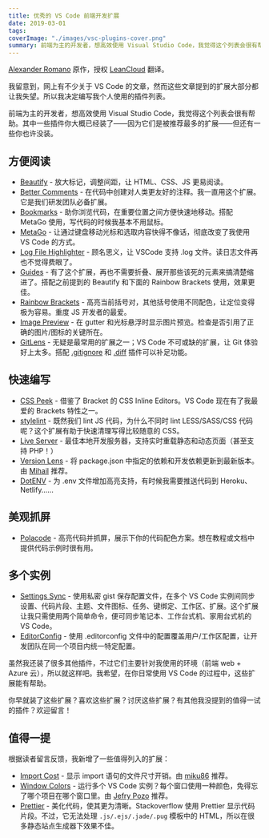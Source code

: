 ```yaml
---
title: 优秀的 VS Code 前端开发扩展
date: 2019-03-01
tags:
coverImage: "./images/vsc-plugins-cover.png"
summary: 前端为主的开发者，想高效使用 Visual Studio Code，我觉得这个列表会很有帮助。
---
```


[Alexander Romano] 原作，授权 [LeanCloud](https://leancloud.cn/) 翻译。

[Alexander Romano]: https://dev.to/vip3rousmango/vs-code-extensions-youll-actually-use-46gp

我留意到，网上有不少关于 VS Code 的文章，然而这些文章提到的扩展大部分都让我失望。所以我决定编写我个人使用的插件列表。

前端为主的开发者，想高效使用 Visual Studio Code，我觉得这个列表会很有帮助。其中一些插件你大概已经装了——因为它们是被推荐最多的扩展——但还有一些你也许没装。

## 方便阅读

- [Beautify] - 放大标记，调整间距，让 HTML、CSS、JS 更易阅读。
- [Better Comments] - 在代码中创建对人类更友好的注释。我一直用这个扩展。它是我们研发团队必备扩展。
- [Bookmarks] - 助你浏览代码，在重要位置之间方便快速地移动。搭配 MetaGo 使用，写代码的时候我基本不用鼠标。
- [MetaGo] - 让通过键盘移动光标和选取内容快得不像话，彻底改变了我使用 VS Code 的方式。
- [Log File Highlighter] - 顾名思义，让 VSCode 支持 .log 文件。读日志文件再也不觉得费眼了。
- [Guides] - 有了这个扩展，再也不需要折叠、展开那些该死的元素来搞清楚缩进了。搭配之前提到的 Beautify 和下面的 Rainbow Brackets 使用，效果更佳。
- [Rainbow Brackets] - 高亮当前括号对，其他括号使用不同配色，让定位变得极为容易。重度 JS 开发者的最爱。
- [Image Preview] - 在 gutter 和光标悬浮时显示图片预览。检查是否引用了正确的图片/图标的关键所在。
- [GitLens] - 无疑是最常用的扩展之一；VS Code 不可或缺的扩展，让 Git 体验好上太多。搭配 [.gitignore] 和 [.diff] 插件可以补足功能。

[Beautify]: https://marketplace.visualstudio.com/items?itemName=HookyQR.beautify
[Better Comments]: https://marketplace.visualstudio.com/items?itemName=aaron-bond.better-comments
[Bookmarks]: https://marketplace.visualstudio.com/items?itemName=alefragnani.Bookmarks
[MetaGo]: https://marketplace.visualstudio.com/items?itemName=metaseed.metago
[Log File Highlighter]: https://marketplace.visualstudio.com/items?itemName=emilast.LogFileHighlighter
[Guides]: https://marketplace.visualstudio.com/items?itemName=spywhere.guides
[Rainbow Brackets]: https://marketplace.visualstudio.com/items?itemName=2gua.rainbow-brackets
[Image Preview]: https://marketplace.visualstudio.com/items?itemName=kisstkondoros.vscode-gutter-preview
[GitLens]: https://marketplace.visualstudio.com/items?itemName=eamodio.gitlens
[.gitignore]: https://marketplace.visualstudio.com/items?itemName=codezombiech.gitignore
[.diff]: https://marketplace.visualstudio.com/items?itemName=rafaelmaiolla.diff

## 快速编写

- [CSS Peek] - 借鉴了 Bracket 的 CSS Inline Editors。VS Code 现在有了我最爱的 Brackets 特性之一。
- [stylelint] - 既然我们 lint JS 代码，为什么不同时 lint LESS/SASS/CSS 代码呢？这个扩展有助于快速清理写得比较随意的 CSS。
- [Live Server] - 最佳本地开发服务器，支持实时重载静态和动态页面（甚至支持 PHP！）
- [Version Lens] - 将 package.json 中指定的依赖和开发依赖更新到最新版本。由 [Mihail] 推荐。
- [DotENV] - 为 .env 文件增加高亮支持，有时候我需要推送代码到 Heroku、Netlify……

[CSS Peek]: https://marketplace.visualstudio.com/items?itemName=pranaygp.vscode-css-peek 
[stylelint]: https://marketplace.visualstudio.com/items?itemName=shinnn.stylelint
[Live Server]: https://marketplace.visualstudio.com/items?itemName=ritwickdey.LiveServer 
[Version Lens]: https://marketplace.visualstudio.com/items?itemName=pflannery.vscode-versionlens
[Mihail]: https://dev.to/qm3ster
[DotENV]: https://marketplace.visualstudio.com/items?itemName=mikestead.dotenv

## 美观抓屏

- [Polacode] - 高亮代码并抓屏，展示下你的代码配色方案。想在教程或文档中提供代码示例时很有用。

[Polacode]: https://marketplace.visualstudio.com/items?itemName=pnp.polacode 

## 多个实例

- [Settings Sync] - 使用私密 gist 保存配置文件，在多个 VS Code 实例间同步设置、代码片段、主题、文件图标、任务、键绑定、工作区、扩展。这个扩展让我只需使用两个简单命令，便可同步笔记本、工作台式机、家用台式机的 VS Code。
- [EditorConfig] - 使用 .editorconfig 文件中的配置覆盖用户/工作区配置，让开发团队在同一个项目内统一特定配置。

[Settings Sync]: https://marketplace.visualstudio.com/items?itemName=Shan.code-settings-sync
[EditorConfig]: https://marketplace.visualstudio.com/items?itemName=EditorConfig.EditorConfig

虽然我还装了很多其他插件，不过它们主要针对我使用的环境（前端 web + Azure 云），所以就这样吧。我希望，在你日常使用 VS Code 的过程中，这些扩展能有帮助。

你早就装了这些扩展？喜欢这些扩展？讨厌这些扩展？有其他我没提到的值得一试的插件？欢迎留言！

## 值得一提

根据读者留言反馈，我新增了一些值得列入的扩展：

- [Import Cost] - 显示 import 语句的文件尺寸开销。由 [miku86] 推荐。
- [Window Colors] - 运行多个 VS Code 实例？每个窗口使用一种颜色，免得忘了哪个项目在哪个窗口里。由 [Jefry Pozo] 推荐。
- [Prettier] - 美化代码，使其更为清晰。Stackoverflow 使用 Prettier 显示代码片段。不过，它无法处理 `.js/.ejs/.jade/.pug` 模板中的 HTML，所以在很多静态站点生成器下效果不佳。

[Import Cost]: https://marketplace.visualstudio.com/items?itemName=wix.vscode-import-cost
[miku86]: https://dev.to/miku86
[Window Colors]: https://marketplace.visualstudio.com/items?itemName=stuart.unique-window-colors
[Jefry Pozo]: https://dev.to/jefrypozo
[Prettier]: https://github.com/prettier/prettier-vscode
